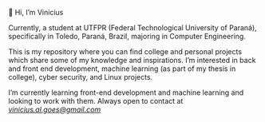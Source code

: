  👋 Hi, I’m Vinicius

  Currently, a student at UTFPR (Federal Technological University of Paraná), specifically in Toledo, Paraná, Brazil, majoring in Computer Engineering.

  This is my repository where you can find college and personal projects which share some of my knowledge and inspirations. I’m interested in back and front end development, machine learning (as part of my thesis in college), cyber security, and Linux projects.
  
  I’m currently learning front-end development and machine learning and looking to work with them. Always open to contact at *vinicius.al.goes@gmail.com*



<!---
viniciagoes/viniciagoes is a ✨ special ✨ repository because its `README.md` (this file) appears on your GitHub profile.
You can click the Preview link to take a look at your changes.
--->
